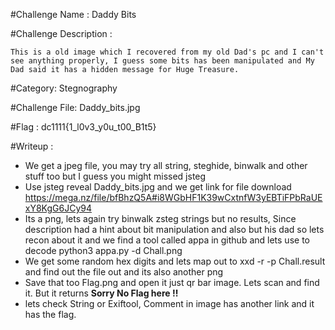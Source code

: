 #Challenge Name : Daddy Bits

#Challenge Description : 

	This is a old image which I recovered from my old Dad's pc and I can't see anything properly, I guess some bits has been manipulated and My Dad said it has a hidden message for Huge Treasure.
	
#Category:
	Stegnography

#Challenge File:
	Daddy_bits.jpg
	
#Flag : dc1111{1_l0v3_y0u_t00_B1t5}

#Writeup : 

* We get a jpeg file, you may try all string, steghide, binwalk and other stuff too but I guess you might missed jsteg 
* Use jsteg reveal Daddy_bits.jpg and we get link for file download https://mega.nz/file/bfBhzQ5A#i8WGbHF1K39wCxtnfW3yEBTiFPbRaUExY8KgG6JCy94
* Its a png, lets again try binwalk zsteg strings but no results, Since description had a hint about bit manipulation and also but his dad so lets recon about it and we find a tool called appa in github and lets use to decode python3 appa.py -d Chall.png
* We get some random hex digits and lets map out to xxd -r -p Chall.result and find out the file out and its also another png 
* Save that too Flag.png and open it just qr bar image. Lets scan and find it. But it returns **Sorry No Flag here !!**
* lets check String or Exiftool, Comment in image has another link and it has the flag.
